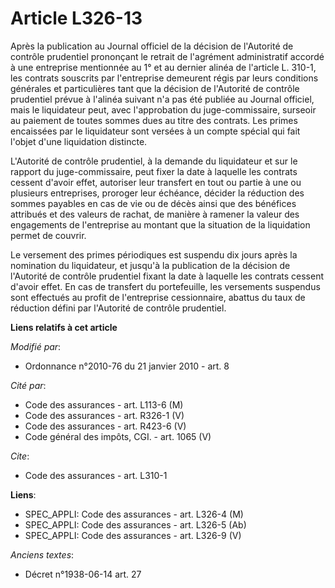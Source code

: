 # Article L326-13

Après la publication au Journal officiel de la décision de l'Autorité de contrôle prudentiel prononçant le retrait de
l'agrément administratif accordé à une entreprise mentionnée au 1° et au dernier alinéa de l'article L. 310-1, les contrats
souscrits par l'entreprise demeurent régis par leurs conditions générales et particulières tant que la décision de l'Autorité
de contrôle prudentiel prévue à l'alinéa suivant n'a pas été publiée au Journal officiel, mais le liquidateur peut, avec
l'approbation du juge-commissaire, surseoir au paiement de toutes sommes dues au titre des contrats. Les primes encaissées
par le liquidateur sont versées à un compte spécial qui fait l'objet d'une liquidation distincte.

L'Autorité de contrôle prudentiel, à la demande du liquidateur et sur le rapport du juge-commissaire, peut fixer la date à
laquelle les contrats cessent d'avoir effet, autoriser leur transfert en tout ou partie à une ou plusieurs entreprises,
proroger leur échéance, décider la réduction des sommes payables en cas de vie ou de décès ainsi que des bénéfices attribués
et des valeurs de rachat, de manière à ramener la valeur des engagements de l'entreprise au montant que la situation de la
liquidation permet de couvrir.

Le versement des primes périodiques est suspendu dix jours après la nomination du liquidateur, et jusqu'à la publication de
la décision de l'Autorité de contrôle prudentiel fixant la date à laquelle les contrats cessent d'avoir effet. En cas de
transfert du portefeuille, les versements suspendus sont effectués au profit de l'entreprise cessionnaire, abattus du taux de
réduction défini par l'Autorité de contrôle prudentiel.

**Liens relatifs à cet article**

_Modifié par_:

  - Ordonnance n°2010-76 du 21 janvier 2010 - art. 8

_Cité par_:

  - Code des assurances - art. L113-6 (M)
  - Code des assurances - art. R326-1 (V)
  - Code des assurances - art. R423-6 (V)
  - Code général des impôts, CGI. - art. 1065 (V)

_Cite_:

  - Code des assurances - art. L310-1

**Liens**:

  - SPEC_APPLI: Code des assurances - art. L326-4 (M)
  - SPEC_APPLI: Code des assurances - art. L326-5 (Ab)
  - SPEC_APPLI: Code des assurances - art. L326-9 (V)

_Anciens textes_:

  - Décret n°1938-06-14 art. 27
